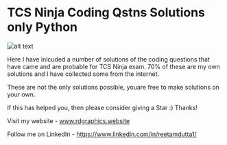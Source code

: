 # TCS Ninja Coding Qstns Solutions only Python

![alt text](https://www.classictechnology.in/wp-content/uploads/2021/05/tata-consultancy-services-logo-tcs-1-1024x310.png)

Here I have inlcuded a number of solutions of the coding questions that have came and are probable for TCS Ninja exam. 70% of these are my own solutions and I have collected some from the internet. 

These are not the only solutions possible, youare free to make solutions on your own. 

If this has helped you, then please consider giving a Star :) Thanks!

Visit my website - www.rdgraphics.website

Follow me on LinkedIn - https://www.linkedin.com/in/reetamdutta1/
